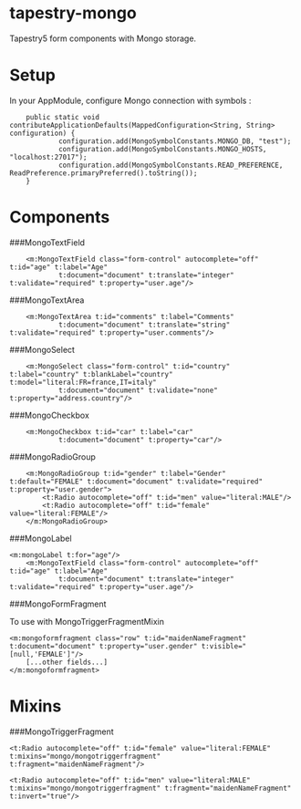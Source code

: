 tapestry-mongo
==============

Tapestry5 form components with Mongo storage.

Setup
=============

In your AppModule, configure Mongo connection with symbols :

        public static void contributeApplicationDefaults(MappedConfiguration<String, String> configuration) {
                configuration.add(MongoSymbolConstants.MONGO_DB, "test");
                configuration.add(MongoSymbolConstants.MONGO_HOSTS, "localhost:27017");
                configuration.add(MongoSymbolConstants.READ_PREFERENCE, ReadPreference.primaryPreferred().toString());
        }
        
Components
=============

###MongoTextField

        <m:MongoTextField class="form-control" autocomplete="off" t:id="age" t:label="Age"
                t:document="document" t:translate="integer" t:validate="required" t:property="user.age"/>

###MongoTextArea

        <m:MongoTextArea t:id="comments" t:label="Comments"
                t:document="document" t:translate="string" t:validate="required" t:property="user.comments"/>
     
###MongoSelect

        <m:MongoSelect class="form-control" t:id="country" t:label="country" t:blankLabel="country"                                     t:model="literal:FR=france,IT=italy"
                t:document="document" t:validate="none" t:property="address.country"/>

###MongoCheckbox

        <m:MongoCheckbox t:id="car" t:label="car"
                t:document="document" t:property="car"/>

###MongoRadioGroup
        
        <m:MongoRadioGroup t:id="gender" t:label="Gender" t:default="FEMALE" t:document="document" t:validate="required" t:property="user.gender">
			<t:Radio autocomplete="off" t:id="men" value="literal:MALE"/>
			<t:Radio autocomplete="off" t:id="female" value="literal:FEMALE"/>
        </m:MongoRadioGroup>

###MongoLabel
	
	<m:mongoLabel t:for="age"/>
        <m:MongoTextField class="form-control" autocomplete="off" t:id="age" t:label="Age"
                t:document="document" t:translate="integer" t:validate="required" t:property="user.age"/>

###MongoFormFragment

To use with MongoTriggerFragmentMixin

	<m:mongoformfragment class="row" t:id="maidenNameFragment" t:document="document" t:property="user.gender" t:visible="[null,'FEMALE']"/>
		[...other fields...]
	</m:mongoformfragment>



Mixins
=============

###MongoTriggerFragment

	<t:Radio autocomplete="off" t:id="female" value="literal:FEMALE" t:mixins="mongo/mongotriggerfragment" t:fragment="maidenNameFragment"/>

	<t:Radio autocomplete="off" t:id="men" value="literal:MALE" t:mixins="mongo/mongotriggerfragment" t:fragment="maidenNameFragment" t:invert="true"/>
